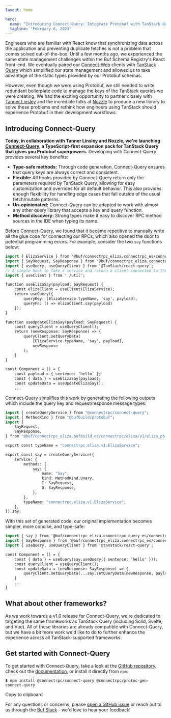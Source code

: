 ```yaml
---
layout: home

hero:
  name: "Introducing Connect-Query: Integrate Protobuf with TanStack Query more effectively"
  tagline: "February 6, 2023"
---
```


Engineers who are familiar with React know that synchronizing data across the application and preventing duplicate fetches is not a problem that comes solved out-of-the-box. Until a few months ago, we experienced the same state management challenges within the Buf Schema Registry's React front-end. We eventually paired our [Connect-Web](https://connectrpc.com/docs/web/getting-started) clients with [TanStack Query](https://react-query.tanstack.com/) which simplified our state management and allowed us to take advantage of the static types provided by our Protobuf schemas.

However, even though we were using Protobuf, we still needed to write redundant boilerplate code to manage the keys of the TanStack queries we were creating. We had the exciting opportunity to partner closely with [Tanner Linsley](https://twitter.com/tannerlinsley) and the incredible folks at [Nozzle](https://nozzle.io/) to produce a new library to solve these problems and rethink how engineers using TanStack should experience Protobuf in their development workflows.

## Introducing Connect-Query

**Today, in collaboration with Tanner Linsley and Nozzle, we're launching** [**Connect-Query**](https://github.com/connectrpc/connect-query-es)**, a TypeScript-first expansion pack for TanStack Query that gives you Protobuf superpowers.** Developing with Connect-Query provides several key benefits:

- **Type-safe methods:** Through code generation, Connect-Query ensures that query keys are always correct and consistent.
- **Flexible:** All hooks provided by Connect-Query return only the parameters required by TanStack Query, allowing for easy customization and overrides for all default behavior. This also provides enough flexibility for handling edge cases that fall outside of the usual fetch/mutate patterns.
- **Un-opinionated:** Connect-Query can be adapted to work with almost any other query library that accepts a key and query function.
- **Method discovery:** Strong types make it easy to discover RPC method sources in the IDE when typing its name.

Before Connect-Query, we found that it became repetitive to manually write all the glue code for connecting our RPCs, which also opened the door to potential programming errors. For example, consider the two `say` functions below:

```protobuf
import { ElizaService } from '@buf/connectrpc_eliza.connectrpc_es/connectrpc/eliza/v1/eliza_connectweb';
import { SayRequest, SayResponse } from '@buf/connectrpc_eliza.connectrpc_es/connectrpc/eliza/v1/eliza_pb'
import { useQuery, useQueryClient } from '@TanStack/react-query';
// A simple hook to take a service and return a client connected to the API:
import { useClient } from './util';

function useElizaSay(payload: SayRequest) {
    const elizaClient = useClient(ElizaService);
    return useQuery({
        queryKey: [ElizaService.typeName, 'say', payload],
        queryFn: () => elizaClient.say(payload)
    });
}

function useUpdateElizaSay(payload: SayRequest) {
    const queryClient = useQueryClient();
    return (newResponse: SayResponse) => {
        queryClient.setQueryData(
            [ElizaService.typeName, 'say', payload],
            newResponse
        );
    }
}

const Component = () = {
    const payload = { sentence: 'hello' };
    const { data } = useElizaSay(payload);
    const updateData = useUpdateElizaSay();
    ...
```

Connect-Query simplifies this work by generating the following outputs which include the query key and request/response message types:

```protobuf
import { createQueryService } from "@connectrpc/connect-query";
import { MethodKind } from "@bufbuild/protobuf";
import {
    SayRequest,
    SayResponse,
} from "@buf/connectrpc_eliza.bufbuild_es/connectrpc/eliza/v1/eliza_pb.js";

export const typeName = "connectrpc.eliza.v1.ElizaService";

export const say = createQueryService({
    service: {
        methods: {
            say: {
                name: "Say",
                kind: MethodKind.Unary,
                I: SayRequest,
                O: SayResponse,
            },
        },
        typeName: "connectrpc.eliza.v1.ElizaService",
    },
}).say;
```

With this set of generated code, our original implementation becomes simpler, more concise, and type-safe:

```protobuf
import { say } from '@buf/connectrpc_eliza.connectrpc_query-es/connectrpc/eliza/v1/eliza-ElizaService_connectquery';
import { SayResponse } from '@buf/connectrpc_eliza.connectrpc_es/connectrpc/eliza/v1/eliza_pb'
import { useQuery, useQueryClient } from '@tanstack/react-query';

const Component = () = {
    const { data } = useQuery(say.useQuery({ sentence: 'hello' }));
    const queryClient = useQueryClient();
    const updateData = (newResponse: SayResponse) => {
        queryClient.setQueryData(...say.setQueryData(newResponse, payload));
    }
    ...
}
```

## What about other frameworks?

As we work towards a v1.0 release for Connect-Query, we're dedicated to targeting the same frameworks as TanStack Query (including Solid, Svelte, and Vue). All of these libraries are already compatible with Connect-Query, but we have a bit more work we'd like to do to further enhance the experience across all TanStack-supported frameworks.

## Get started with Connect-Query

To get started with Connect-Query, take a look at the [GitHub repository](https://github.com/connectrpc/connect-query-es), check out the [documentation](https://connectrpc.com/docs/web/query/getting-started/), or install it directly from `npm`:

**`$`**`  npm install @connectrpc/connect-query @connectrpc/protoc-gen-connect-query    `

Copy to clipboard

For any questions or concerns, please [open a GitHub issue](https://github.com/connectrpc/connect-query-es/issues) or reach out to us through the [Buf Slack](https://buf.build/b/slack) - we'd love to hear your feedback!

‍
